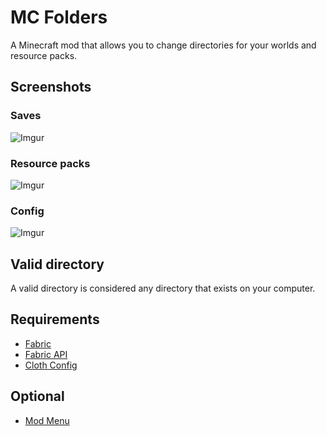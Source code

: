 # MC Folders

A Minecraft mod that allows you to change directories for your worlds and resource packs.

## Screenshots

### Saves

![Imgur](https://imgur.com/Xyh02t5.jpg)

### Resource packs

![Imgur](https://imgur.com/cn7tdZD.jpg)

### Config

![Imgur](https://imgur.com/xefdPV6.jpg)

## Valid directory

A valid directory is considered any directory that exists on your computer.

## Requirements

- [Fabric](https://fabricmc.net/use/ "Fabric")
- [Fabric API](https://www.curseforge.com/minecraft/mc-mods/fabric-api "Fabric API")
- [Cloth Config](https://www.curseforge.com/minecraft/mc-mods/cloth-config "Cloth Config")

## Optional

- [Mod Menu](https://www.curseforge.com/minecraft/mc-mods/modmenu "Mod Menu")
